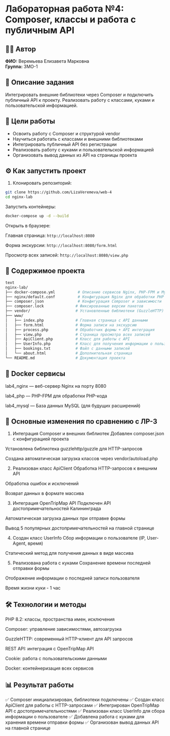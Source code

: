 # Лабораторная работа №4: Composer, классы и работа с публичным API

## 👩‍💻 Автор
**ФИО:** Веремьева Елизавета Марковна  
**Группа:** 3МО-1

## 📌 Описание задания
Интегрировать внешние библиотеки через Composer и подключить публичный API к проекту. Реализовать работу с классами, куками и пользовательской информацией.

## 🎯 Цели работы
- Освоить работу с Composer и структурой vendor
- Научиться работать с классами и внешними библиотеками
- Интегрировать публичный API без регистрации
- Реализовать работу с куками и пользовательской информацией
- Организовать вывод данных из API на страницы проекта

## ⚙️ Как запустить проект

1. Клонировать репозиторий:
```bash
git clone https://github.com/LizaVeremeva/web-4
cd nginx-lab
```
Запустить контейнеры:

```bash
docker-compose up -d --build
```
Открыть в браузере:

Главная страница: ```http://localhost:8080```

Форма экскурсии: ```http://localhost:8080/form.html```

Просмотр всех записей: h```ttp://localhost:8080/view.php```

## 📂 Содержимое проекта
```bash
text
nginx-lab/
├── docker-compose.yml          # Описание сервисов Nginx, PHP-FPM и MySQL
├── nginx/default.conf          # Конфигурация Nginx для обработки PHP
├── composer.json               # Конфигурация Composer и зависимости
├── composer.lock              # Фиксированные версии пакетов
├── vendor/                    # Установленные библиотеки (GuzzleHTTP)
├── www/
│   ├── index.php              # Главная страница с API данными
│   ├── form.html              # Форма записи на экскурсию
│   ├── process.php            # Обработчик формы + API интеграция
│   ├── view.php               # Страница просмотра всех записей
│   ├── ApiClient.php          # Класс для работы с API
│   ├── UserInfo.php           # Класс для получения информации о пользователе
│   ├── bookings.txt           # Файл с данными записей
│   └── about.html             # Дополнительная страница
└── README.md                  # Документация проекта
```
## 🐳 Docker сервисы
lab4_nginx — веб-сервер Nginx на порту 8080

lab4_php — PHP-FPM для обработки PHP-кода

lab4_mysql — База данных MySQL (для будущих расширений)

## 🔧 Основные изменения по сравнению с ЛР-3
1. Интеграция Composer и внешних библиотек
Добавлен composer.json с конфигурацией проекта

Установлена библиотека guzzlehttp/guzzle для HTTP-запросов

Создана автоматическая загрузка классов через vendor/autoload.php

2. Реализован класс ApiClient
Обработка HTTP-запросов к внешним API

Обработка ошибок и исключений

Возврат данных в формате массива

3. Интеграция OpenTripMap API
Подключен API достопримечательностей Калининграда

Автоматическая загрузка данных при отправке формы

Вывод 5 популярных достопримечательностей на главной странице

4. Создан класс UserInfo
Сбор информации о пользователе (IP, User-Agent, время)

Статический метод для получения данных в виде массива

5. Реализована работа с куками
Сохранение времени последней отправки формы

Отображение информации о последней записи пользователя

Время жизни куки - 1 час

## 🛠 Технологии и методы
PHP 8.2: классы, пространства имен, исключения

Composer: управление зависимостями, автозагрузка

GuzzleHTTP: современный HTTP-клиент для API запросов

REST API: интеграция с OpenTripMap API

Cookie: работа с пользовательскими данными

Docker: контейнеризация всех сервисов

## 📊 Результат работы
✅ Composer инициализирован, библиотеки подключены
✅ Создан класс ApiClient для работы с HTTP-запросами
✅ Интегрирован OpenTripMap API с достопримечательностями
✅ Реализован класс UserInfo для сбора информации о пользователе
✅ Добавлена работа с куками для хранения времени отправки формы
✅ Организован вывод данных API на главной странице
